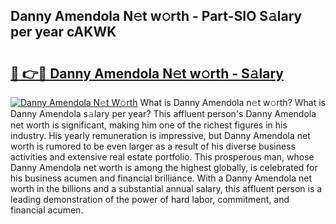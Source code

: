 ## Danny Amendola N𝚎t w𝚘rth - Part-SIO S𝚊lary per year cAKWK

# <h2><a href="http://gc1vwnh.nevu.top/?p=Danny+Amendola">🔗 👉🔴 Danny Amendola N𝚎t w𝚘rth - S𝚊lary</a></h2>

[![Danny Amendola N𝚎t W𝚘rth](https://i.imgur.com/Oavwk0R.jpeg)](http://gc1vwnh.nevu.top/?p=Danny+Amendola)
What is Danny Amendola n𝚎t w𝚘rth? What is Danny Amendola s𝚊lary per year?
This affluent person's Danny Amendola net worth is significant, making him one of the richest figures in his industry. His yearly remuneration is impressive, but Danny Amendola net worth is rumored to be even larger as a result of his diverse business activities and extensive real estate portfolio. This prosperous man, whose Danny Amendola net worth is among the highest globally, is celebrated for his business acumen and financial brilliance. With a Danny Amendola net worth in the billions and a substantial annual salary, this affluent person is a leading demonstration of the power of hard labor, commitment, and financial acumen.
